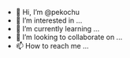 - 👋 Hi, I’m @pekochu
- 👀 I’m interested in ...
- 🌱 I’m currently learning ...
- 💞️ I’m looking to collaborate on ...
- 📫 How to reach me ...

<!---
pekochu/pekochu is a ✨ special ✨ repository because its `README.md` (this file) appears on your GitHub profile.
You can click the Preview link to take a look at your changes.
--->
